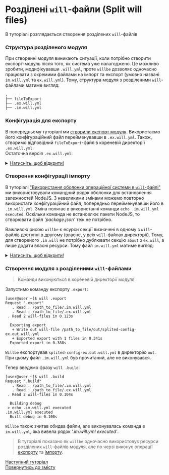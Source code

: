 # Розділені `will`-файли (Split will files)

В туторіалі розглядається створення розділених `will`-файлів

### <a name="split-file-structure"></a> Структура розділеного модуля
При створенні модуля виникають ситуації, коли потрібно створити експорт-модуль після того, як система уже налагоджено. Це можливо зробити, модифікувавши `.will.yml`, проте `willbe` дозволяє одночасно працювати з окремими файлами на імпорт та експорт (умовно названі `im.will.yml` та `ex.will.yml`).
Тому, структура модуля з розділеними `will`-файлами матиме вигляд:

```
.
├── fileToExport
├── .ex.will.yml
├── .im.will.yml

```


### <a name="export-configuration"></a> Конфігурація для експорту  
В попередньому туторіалі ми [створили експорт модуля](ExportedWillFile.ukr.md). Використаємо його конфігураційний файл перейменувавши в `.ex.will.yml`. Також, створимо відповідний `fileToExport`-файл в кореневій директорії `.ex.will.yml`.  
Остаточна версія `.ex.will.yml`:

<details>
  <summary><u>Натисніть, щоб відкрити!</u></summary>

```yaml
about :

  name : splited-config-ex
  description : "Splited module config : export"
  version : 0.0.1

path :
  out : 'out'
  fileToExport : 'fileToExport'

step  :
  export.single :
      inherit : predefined.export
      tar : 0
      export : path::fileToExport

build :
  export :
      criterion :
          default : 1
          export : 1
      steps :
          - export.single
          
```

</details>


### <a name="import-configuration"></a> Створення конфігурації імпорту  
В туторіалі ["Використання оболонки операційної системи в `will`-файлі"](ShellUsingByWillbe.ukr.md) ми використовували командний рядок оболонки для встановлення залежностей NodeJS. З невеликими змінами можемо повторно використати конфігураційний файл, попередньо перейменувавши його в `.im.will.yml`. Зміна полягає в використанні команди `echo .im.will.yml executed`. Оскільки команда не встановлює пакети NodeJS, то створювати файл _'package.json'_ теж не потрібно.

Важливою рисою `willbe` є есурси секції визначені в одному з `will`-файлів доступні в другому (власне, у всіх `will`-файлах директорії). Тому, для створеного `.im.will` не потрібно дублювати секцію `about` з `ex.will`, а лише додати власні ресурси.
Тому файл `im.will.yml` матиме вигляд:

<details>
  <summary><u>Натисніть, щоб відкрити!</u></summary>

```yaml

step :

  echo :
    currentPath : '.'
    shell : echo .im.will.yml executed

build :

  debug:
    criterion :
      default : 1
    steps :
      - echo
      
```

</details>

### <a name="executions"></a> Створення модуля з розділеними `will`-файлами

> Команди виконуються в кореневій директорії модуля

<a name="export-command"></a>

Запустимо команду експорту `.export`:

```
[user@user ~]$ will .export
Request ".export"
   . Read : /path_to_file/.im.will.yml
   . Read : /path_to_file/.ex.will.yml
 . Read 2 will-files in 0.123s

  Exporting export
   + Write out will-file /path_to_file/out/splited-config-ex.out.will.yml
   + Exported export with 1 files in 0.341s
  Exported export in 0.388s

```

`Willbe` експортував `splited-config-ex.out.will.yml` в директорію `out`. При цьому файл `.im.will.yml` був прочитаний, але не виконувався.

<a name="build-command"></a>

Тепер введемо фразу `will .build`:

```
[user@user ~]$ will .build
Request ".build"
   . Read : /path_to_file/.im.will.yml
   . Read : /path_to_file/.ex.will.yml
 . Read 2 will-files in 0.104s

  Building debug
 > echo .im.will.yml executed
.im.will.yml executed
  Built debug in 0.100s

```

`Willbe` також зчитав обидва файли, але виконувалась команда в `im.will.yml`, яка вивела рядок _'.im.will.yml executed'_.


> В туторіалі показано як `willbe` одночасно використовує ресурси розділених `will`-файлів модуля, але по черзі виконує операції [експорту](#export-command) та [імпорту](#build-command).

[Наступний туторіал](SubmodulesImporting.md)   
[Повернутись до змісту](Topics.ukr.md)